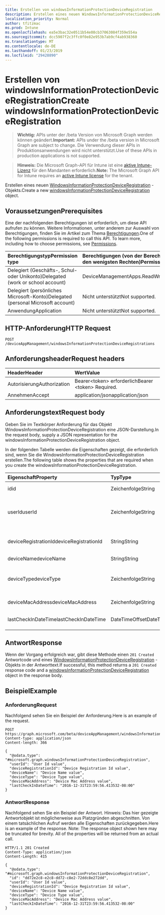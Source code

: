 ```yaml
---
title: Erstellen von windowsInformationProtectionDeviceRegistration
description: Erstellen eines neuen WindowsInformationProtectionDeviceRegistration-Objekts.
localization_priority: Normal
author: tfitzmac
ms.prod: Intune
ms.openlocfilehash: ea5e3bac32e0511b54e08cb37063084f359e554a
ms.sourcegitcommit: dcc5907f2c3ffc0f0e82e953b7ab9cf4ab938360
ms.translationtype: MT
ms.contentlocale: de-DE
ms.lasthandoff: 01/23/2019
ms.locfileid: "29428890"
---
```

# <a name="create-windowsinformationprotectiondeviceregistration"></a><span data-ttu-id="65bcf-103">Erstellen von windowsInformationProtectionDeviceRegistration</span><span class="sxs-lookup"><span data-stu-id="65bcf-103">Create windowsInformationProtectionDeviceRegistration</span></span>

> <span data-ttu-id="65bcf-104">**Wichtig:** APIs unter der /beta Version von Microsoft Graph werden können geändert.</span><span class="sxs-lookup"><span data-stu-id="65bcf-104">**Important:** APIs under the /beta version in Microsoft Graph are subject to change.</span></span> <span data-ttu-id="65bcf-105">Die Verwendung dieser APIs in Produktionsanwendungen wird nicht unterstützt.</span><span class="sxs-lookup"><span data-stu-id="65bcf-105">Use of these APIs in production applications is not supported.</span></span>

> <span data-ttu-id="65bcf-106">**Hinweis:** Die Microsoft Graph-API für Intune ist eine [aktive Intune-Lizenz](https://go.microsoft.com/fwlink/?linkid=839381) für den Mandanten erforderlich.</span><span class="sxs-lookup"><span data-stu-id="65bcf-106">**Note:** The Microsoft Graph API for Intune requires an [active Intune license](https://go.microsoft.com/fwlink/?linkid=839381) for the tenant.</span></span>

<span data-ttu-id="65bcf-107">Erstellen eines neuen [WindowsInformationProtectionDeviceRegistration](../resources/intune-mam-windowsinformationprotectiondeviceregistration.md) -Objekts.</span><span class="sxs-lookup"><span data-stu-id="65bcf-107">Create a new [windowsInformationProtectionDeviceRegistration](../resources/intune-mam-windowsinformationprotectiondeviceregistration.md) object.</span></span>

## <a name="prerequisites"></a><span data-ttu-id="65bcf-108">Voraussetzungen</span><span class="sxs-lookup"><span data-stu-id="65bcf-108">Prerequisites</span></span>
<span data-ttu-id="65bcf-p102">Eine der nachfolgenden Berechtigungen ist erforderlich, um diese API aufrufen zu können. Weitere Informationen, unter anderem zur Auswahl von Berechtigungen, finden Sie im Artikel zum Thema [Berechtigungen](/concepts/permissions-reference.md).</span><span class="sxs-lookup"><span data-stu-id="65bcf-p102">One of the following permissions is required to call this API. To learn more, including how to choose permissions, see [Permissions](/concepts/permissions-reference.md).</span></span>

|<span data-ttu-id="65bcf-111">Berechtigungstyp</span><span class="sxs-lookup"><span data-stu-id="65bcf-111">Permission type</span></span>|<span data-ttu-id="65bcf-112">Berechtigungen (von der Berechtigung mit den meisten Rechten zu der mit den wenigsten Rechten)</span><span class="sxs-lookup"><span data-stu-id="65bcf-112">Permissions (from most to least privileged)</span></span>|
|:---|:---|
|<span data-ttu-id="65bcf-113">Delegiert (Geschäfts-, Schul- oder Unikonto)</span><span class="sxs-lookup"><span data-stu-id="65bcf-113">Delegated (work or school account)</span></span>|<span data-ttu-id="65bcf-114">DeviceManagementApps.ReadWrite.All</span><span class="sxs-lookup"><span data-stu-id="65bcf-114">DeviceManagementApps.ReadWrite.All</span></span>|
|<span data-ttu-id="65bcf-115">Delegiert (persönliches Microsoft-Konto)</span><span class="sxs-lookup"><span data-stu-id="65bcf-115">Delegated (personal Microsoft account)</span></span>|<span data-ttu-id="65bcf-116">Nicht unterstützt</span><span class="sxs-lookup"><span data-stu-id="65bcf-116">Not supported.</span></span>|
|<span data-ttu-id="65bcf-117">Anwendung</span><span class="sxs-lookup"><span data-stu-id="65bcf-117">Application</span></span>|<span data-ttu-id="65bcf-118">Nicht unterstützt</span><span class="sxs-lookup"><span data-stu-id="65bcf-118">Not supported.</span></span>|

## <a name="http-request"></a><span data-ttu-id="65bcf-119">HTTP-Anforderung</span><span class="sxs-lookup"><span data-stu-id="65bcf-119">HTTP Request</span></span>
<!-- {
  "blockType": "ignored"
}
-->
``` http
POST /deviceAppManagement/windowsInformationProtectionDeviceRegistrations
```

## <a name="request-headers"></a><span data-ttu-id="65bcf-120">Anforderungsheader</span><span class="sxs-lookup"><span data-stu-id="65bcf-120">Request headers</span></span>
|<span data-ttu-id="65bcf-121">Header</span><span class="sxs-lookup"><span data-stu-id="65bcf-121">Header</span></span>|<span data-ttu-id="65bcf-122">Wert</span><span class="sxs-lookup"><span data-stu-id="65bcf-122">Value</span></span>|
|:---|:---|
|<span data-ttu-id="65bcf-123">Autorisierung</span><span class="sxs-lookup"><span data-stu-id="65bcf-123">Authorization</span></span>|<span data-ttu-id="65bcf-124">Bearer&lt;token&gt; erforderlich</span><span class="sxs-lookup"><span data-stu-id="65bcf-124">Bearer &lt;token&gt; Required.</span></span>|
|<span data-ttu-id="65bcf-125">Annehmen</span><span class="sxs-lookup"><span data-stu-id="65bcf-125">Accept</span></span>|<span data-ttu-id="65bcf-126">application/json</span><span class="sxs-lookup"><span data-stu-id="65bcf-126">application/json</span></span>|

## <a name="request-body"></a><span data-ttu-id="65bcf-127">Anforderungstext</span><span class="sxs-lookup"><span data-stu-id="65bcf-127">Request body</span></span>
<span data-ttu-id="65bcf-128">Geben Sie im Textkörper Anforderung für das Objekt WindowsInformationProtectionDeviceRegistration eine JSON-Darstellung.</span><span class="sxs-lookup"><span data-stu-id="65bcf-128">In the request body, supply a JSON representation for the windowsInformationProtectionDeviceRegistration object.</span></span>

<span data-ttu-id="65bcf-129">In der folgenden Tabelle werden die Eigenschaften gezeigt, die erforderlich sind, wenn Sie die WindowsInformationProtectionDeviceRegistration erstellen.</span><span class="sxs-lookup"><span data-stu-id="65bcf-129">The following table shows the properties that are required when you create the windowsInformationProtectionDeviceRegistration.</span></span>

|<span data-ttu-id="65bcf-130">Eigenschaft</span><span class="sxs-lookup"><span data-stu-id="65bcf-130">Property</span></span>|<span data-ttu-id="65bcf-131">Typ</span><span class="sxs-lookup"><span data-stu-id="65bcf-131">Type</span></span>|<span data-ttu-id="65bcf-132">Beschreibung</span><span class="sxs-lookup"><span data-stu-id="65bcf-132">Description</span></span>|
|:---|:---|:---|
|<span data-ttu-id="65bcf-133">id</span><span class="sxs-lookup"><span data-stu-id="65bcf-133">id</span></span>|<span data-ttu-id="65bcf-134">Zeichenfolge</span><span class="sxs-lookup"><span data-stu-id="65bcf-134">String</span></span>|<span data-ttu-id="65bcf-135">Schlüssel der Entität</span><span class="sxs-lookup"><span data-stu-id="65bcf-135">Key of the entity.</span></span>|
|<span data-ttu-id="65bcf-136">userId</span><span class="sxs-lookup"><span data-stu-id="65bcf-136">userId</span></span>|<span data-ttu-id="65bcf-137">Zeichenfolge</span><span class="sxs-lookup"><span data-stu-id="65bcf-137">String</span></span>|<span data-ttu-id="65bcf-138">Benutzer-ID dieses Gerät registrierungsdatensatzes zugeordnet.</span><span class="sxs-lookup"><span data-stu-id="65bcf-138">UserId associated with this device registration record.</span></span>|
|<span data-ttu-id="65bcf-139">deviceRegistrationId</span><span class="sxs-lookup"><span data-stu-id="65bcf-139">deviceRegistrationId</span></span>|<span data-ttu-id="65bcf-140">String</span><span class="sxs-lookup"><span data-stu-id="65bcf-140">String</span></span>|<span data-ttu-id="65bcf-141">Geräte-ID für dieses Gerät registrierungsdatensatzes.</span><span class="sxs-lookup"><span data-stu-id="65bcf-141">Device identifier for this device registration record.</span></span>|
|<span data-ttu-id="65bcf-142">deviceName</span><span class="sxs-lookup"><span data-stu-id="65bcf-142">deviceName</span></span>|<span data-ttu-id="65bcf-143">String</span><span class="sxs-lookup"><span data-stu-id="65bcf-143">String</span></span>|<span data-ttu-id="65bcf-144">Name des Geräts</span><span class="sxs-lookup"><span data-stu-id="65bcf-144">Device name.</span></span>|
|<span data-ttu-id="65bcf-145">deviceType</span><span class="sxs-lookup"><span data-stu-id="65bcf-145">deviceType</span></span>|<span data-ttu-id="65bcf-146">Zeichenfolge</span><span class="sxs-lookup"><span data-stu-id="65bcf-146">String</span></span>|<span data-ttu-id="65bcf-147">Gerätetyp, beispielsweise Windows Laptop VS Windows Phone.</span><span class="sxs-lookup"><span data-stu-id="65bcf-147">Device type, for example, Windows laptop VS Windows phone.</span></span>|
|<span data-ttu-id="65bcf-148">deviceMacAddress</span><span class="sxs-lookup"><span data-stu-id="65bcf-148">deviceMacAddress</span></span>|<span data-ttu-id="65bcf-149">Zeichenfolge</span><span class="sxs-lookup"><span data-stu-id="65bcf-149">String</span></span>|<span data-ttu-id="65bcf-150">Mac-Adresse des Geräts.</span><span class="sxs-lookup"><span data-stu-id="65bcf-150">Device Mac address.</span></span>|
|<span data-ttu-id="65bcf-151">lastCheckInDateTime</span><span class="sxs-lookup"><span data-stu-id="65bcf-151">lastCheckInDateTime</span></span>|<span data-ttu-id="65bcf-152">DateTimeOffset</span><span class="sxs-lookup"><span data-stu-id="65bcf-152">DateTimeOffset</span></span>|<span data-ttu-id="65bcf-153">Zeitpunkt der letzten Einchecken des Geräts.</span><span class="sxs-lookup"><span data-stu-id="65bcf-153">Last checkin time of the device.</span></span>|



## <a name="response"></a><span data-ttu-id="65bcf-154">Antwort</span><span class="sxs-lookup"><span data-stu-id="65bcf-154">Response</span></span>
<span data-ttu-id="65bcf-155">Wenn der Vorgang erfolgreich war, gibt diese Methode einen `201 Created` Antwortcode und eines [WindowsInformationProtectionDeviceRegistration](../resources/intune-mam-windowsinformationprotectiondeviceregistration.md) -Objekts in der Antworttext.</span><span class="sxs-lookup"><span data-stu-id="65bcf-155">If successful, this method returns a `201 Created` response code and a [windowsInformationProtectionDeviceRegistration](../resources/intune-mam-windowsinformationprotectiondeviceregistration.md) object in the response body.</span></span>

## <a name="example"></a><span data-ttu-id="65bcf-156">Beispiel</span><span class="sxs-lookup"><span data-stu-id="65bcf-156">Example</span></span>

### <a name="request"></a><span data-ttu-id="65bcf-157">Anforderung</span><span class="sxs-lookup"><span data-stu-id="65bcf-157">Request</span></span>
<span data-ttu-id="65bcf-158">Nachfolgend sehen Sie ein Beispiel der Anforderung.</span><span class="sxs-lookup"><span data-stu-id="65bcf-158">Here is an example of the request.</span></span>
``` http
POST https://graph.microsoft.com/beta/deviceAppManagement/windowsInformationProtectionDeviceRegistrations
Content-type: application/json
Content-length: 366

{
  "@odata.type": "#microsoft.graph.windowsInformationProtectionDeviceRegistration",
  "userId": "User Id value",
  "deviceRegistrationId": "Device Registration Id value",
  "deviceName": "Device Name value",
  "deviceType": "Device Type value",
  "deviceMacAddress": "Device Mac Address value",
  "lastCheckInDateTime": "2016-12-31T23:59:56.413532-08:00"
}
```

### <a name="response"></a><span data-ttu-id="65bcf-159">Antwort</span><span class="sxs-lookup"><span data-stu-id="65bcf-159">Response</span></span>
<span data-ttu-id="65bcf-p103">Nachfolgend sehen Sie ein Beispiel der Antwort. Hinweis: Das hier gezeigte Antwortobjekt ist möglicherweise aus Platzgründen abgeschnitten. Von einem tatsächlichen Aufruf werden alle Eigenschaften zurückgegeben.</span><span class="sxs-lookup"><span data-stu-id="65bcf-p103">Here is an example of the response. Note: The response object shown here may be truncated for brevity. All of the properties will be returned from an actual call.</span></span>
``` http
HTTP/1.1 201 Created
Content-Type: application/json
Content-Length: 415

{
  "@odata.type": "#microsoft.graph.windowsInformationProtectionDeviceRegistration",
  "id": "dd72e2c8-e2c8-dd72-c8e2-72ddc8e272dd",
  "userId": "User Id value",
  "deviceRegistrationId": "Device Registration Id value",
  "deviceName": "Device Name value",
  "deviceType": "Device Type value",
  "deviceMacAddress": "Device Mac Address value",
  "lastCheckInDateTime": "2016-12-31T23:59:56.413532-08:00"
}
```





